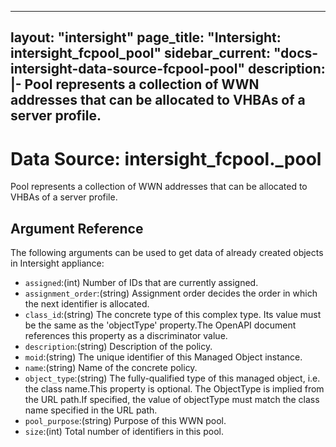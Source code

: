 
---
layout: "intersight"
page_title: "Intersight: intersight_fcpool_pool"
sidebar_current: "docs-intersight-data-source-fcpool-pool"
description: |-
Pool represents a collection of WWN addresses that can be allocated to VHBAs of a server profile.
---

# Data Source: intersight_fcpool._pool
Pool represents a collection of WWN addresses that can be allocated to VHBAs of a server profile.
## Argument Reference
The following arguments can be used to get data of already created objects in Intersight appliance:
* `assigned`:(int) Number of IDs that are currently assigned. 
* `assignment_order`:(string) Assignment order decides the order in which the next identifier is allocated. 
* `class_id`:(string) The concrete type of this complex type. Its value must be the same as the 'objectType' property.The OpenAPI document references this property as a discriminator value. 
* `description`:(string) Description of the policy. 
* `moid`:(string) The unique identifier of this Managed Object instance. 
* `name`:(string) Name of the concrete policy. 
* `object_type`:(string) The fully-qualified type of this managed object, i.e. the class name.This property is optional. The ObjectType is implied from the URL path.If specified, the value of objectType must match the class name specified in the URL path. 
* `pool_purpose`:(string) Purpose of this WWN pool. 
* `size`:(int) Total number of identifiers in this pool. 
